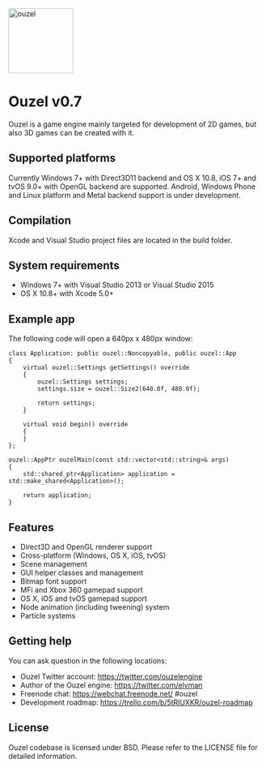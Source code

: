 <img src="https://github.com/elvman/ouzel/blob/master/logo/ouzel.png" alt="ouzel" width=128>

# Ouzel v0.7
Ouzel is a game engine mainly targeted for development of 2D games, but also 3D games can be created with it.

## Supported platforms
Currently Windows 7+ with Direct3D11 backend and OS X 10.8, iOS 7+ and tvOS 9.0+ with OpenGL backend are supported. Android, Windows Phone and Linux platform and Metal backend support is under development.

## Compilation

Xcode and Visual Studio project files are located in the build folder.

## System requirements
* Windows 7+ with Visual Studio 2013 or Visual Studio 2015
* OS X 10.8+ with Xcode 5.0+

## Example app

The following code will open a 640px x 480px window:

    class Application: public ouzel::Noncopyable, public ouzel::App
    {
        virtual ouzel::Settings getSettings() override
        {
            ouzel::Settings settings;
            settings.size = ouzel::Size2(640.0f, 480.0f);
        
            return settings;
        }
        
        virtual void begin() override
        {
        }
    };

    ouzel::AppPtr ouzelMain(const std::vector<std::string>& args)
    {
        std::shared_ptr<Application> application = std::make_shared<Application>();
    
        return application;
    }

## Features

* Direct3D and OpenGL renderer support
* Cross-platform (Windows, OS X, iOS, tvOS)
* Scene management
* GUI helper classes and management
* Bitmap font support
* MFi and Xbox 360 gamepad support
* OS X, iOS and tvOS gamepad support
* Node animation (including tweening) system
* Particle systems

## Getting help

You can ask question in the following locations:

* Ouzel Twitter account: https://twitter.com/ouzelengine
* Author of the Ouzel engine: https://twitter.com/elvman
* Freenode chat: https://webchat.freenode.net/ #ouzel
* Development roadmap: https://trello.com/b/5tRlUXKR/ouzel-roadmap

## License

Ouzel codebase is licensed under BSD. Please refer to the LICENSE file for detailed information.